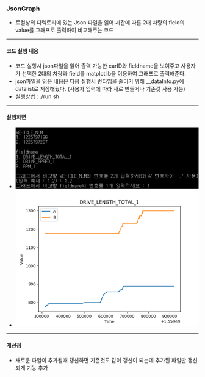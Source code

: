 ### JsonGraph
- 로컬상의 디렉토리에 있는 Json 파일을 읽어 시간에 따른 2대 차량의 field의 value를 그래프로 출력하여 비교해주는 코드 
----------
#### 코드 실행 내용
- 코드 실행시 json파일을 읽어 출력 가능한 carID와 fieldname을 보여주고 사용자가 선택한 2대의 차량과 field를 matplotlib을 이용하여 그래프로 출력해준다.
- json파일을 읽은 내용은 다음 실행시 런타임을 줄이기 위해 __dataInfo.py에 datalist로 저장해뒀다. (사용자 입력에 따라 새로 만들거나 기존것 사용 가능)
- 실행방법 : ./run.sh

----------
#### 실행화면
- ![pic1](./img/Figure_2.png)
- ![pic2](./img/Figure_1.png)
----------
#### 개선점
- 새로운 파일이 추가될때 갱신하면 기존것도 같이 갱신이 되는데 추가된 파일만 갱신되게 기능 추가 
